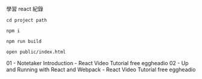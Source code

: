 學習 react 紀錄

```
cd project path

npm i

npm run build

open public/index.html
```


01 - Notetaker Introduction - React Video Tutorial free eggheadio
02 - Up and Running with React and Webpack - React Video Tutorial free eggheadio
